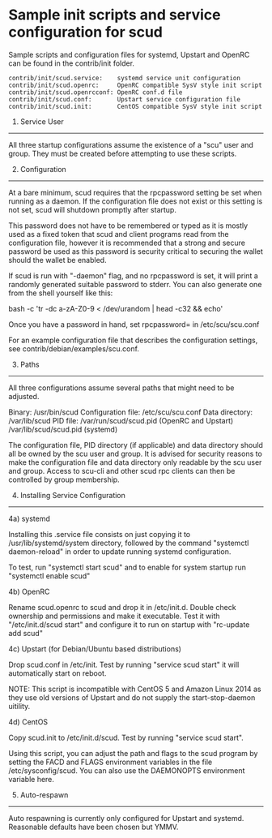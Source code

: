 Sample init scripts and service configuration for scud
==========================================================

Sample scripts and configuration files for systemd, Upstart and OpenRC
can be found in the contrib/init folder.

    contrib/init/scud.service:    systemd service unit configuration
    contrib/init/scud.openrc:     OpenRC compatible SysV style init script
    contrib/init/scud.openrcconf: OpenRC conf.d file
    contrib/init/scud.conf:       Upstart service configuration file
    contrib/init/scud.init:       CentOS compatible SysV style init script

1. Service User
---------------------------------

All three startup configurations assume the existence of a "scu" user
and group.  They must be created before attempting to use these scripts.

2. Configuration
---------------------------------

At a bare minimum, scud requires that the rpcpassword setting be set
when running as a daemon.  If the configuration file does not exist or this
setting is not set, scud will shutdown promptly after startup.

This password does not have to be remembered or typed as it is mostly used
as a fixed token that scud and client programs read from the configuration
file, however it is recommended that a strong and secure password be used
as this password is security critical to securing the wallet should the
wallet be enabled.

If scud is run with "-daemon" flag, and no rpcpassword is set, it will
print a randomly generated suitable password to stderr.  You can also
generate one from the shell yourself like this:

bash -c 'tr -dc a-zA-Z0-9 < /dev/urandom | head -c32 && echo'

Once you have a password in hand, set rpcpassword= in /etc/scu/scu.conf

For an example configuration file that describes the configuration settings,
see contrib/debian/examples/scu.conf.

3. Paths
---------------------------------

All three configurations assume several paths that might need to be adjusted.

Binary:              /usr/bin/scud
Configuration file:  /etc/scu/scu.conf
Data directory:      /var/lib/scud
PID file:            /var/run/scud/scud.pid (OpenRC and Upstart)
                     /var/lib/scud/scud.pid (systemd)

The configuration file, PID directory (if applicable) and data directory
should all be owned by the scu user and group.  It is advised for security
reasons to make the configuration file and data directory only readable by the
scu user and group.  Access to scu-cli and other scud rpc clients
can then be controlled by group membership.

4. Installing Service Configuration
-----------------------------------

4a) systemd

Installing this .service file consists on just copying it to
/usr/lib/systemd/system directory, followed by the command
"systemctl daemon-reload" in order to update running systemd configuration.

To test, run "systemctl start scud" and to enable for system startup run
"systemctl enable scud"

4b) OpenRC

Rename scud.openrc to scud and drop it in /etc/init.d.  Double
check ownership and permissions and make it executable.  Test it with
"/etc/init.d/scud start" and configure it to run on startup with
"rc-update add scud"

4c) Upstart (for Debian/Ubuntu based distributions)

Drop scud.conf in /etc/init.  Test by running "service scud start"
it will automatically start on reboot.

NOTE: This script is incompatible with CentOS 5 and Amazon Linux 2014 as they
use old versions of Upstart and do not supply the start-stop-daemon uitility.

4d) CentOS

Copy scud.init to /etc/init.d/scud. Test by running "service scud start".

Using this script, you can adjust the path and flags to the scud program by
setting the FACD and FLAGS environment variables in the file
/etc/sysconfig/scud. You can also use the DAEMONOPTS environment variable here.

5. Auto-respawn
-----------------------------------

Auto respawning is currently only configured for Upstart and systemd.
Reasonable defaults have been chosen but YMMV.
